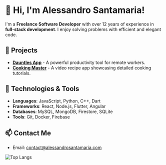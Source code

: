 # 👋 Hi, I'm Alessandro Santamaria!

I'm a **Freelance Software Developer** with over 12 years of experience in **full-stack development**. I enjoy solving problems with efficient and elegant code.

## 🚀 Projects
- [**Dauntles App**](https://github.com/alessandro/dauntles-app) - A powerful productivity tool for remote workers.
- [**Cooking Master**](https://github.com/alessandro/cooking-master) - A video recipe app showcasing detailed cooking tutorials.

## 🔧 Technologies & Tools
- **Languages**: JavaScript, Python, C++, Dart
- **Frameworks**: React, Node.js, Flutter, Angular
- **Databases**: MySQL, MongoDB, Firestore, SQLite
- **Tools**: Git, Docker, Firebase

## 📫 Contact Me
- Email: contact@alessandrosantamaria.com

![Top Langs](https://github-readme-stats.vercel.app/api/top-langs/?username=alereisan&layout=compact)
